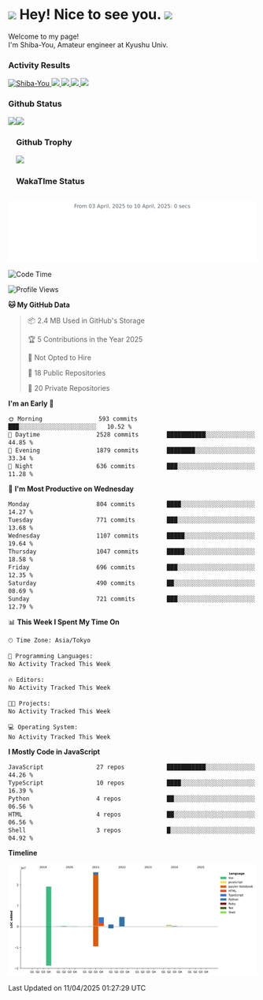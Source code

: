 <h1>
  <img src="https://emojis.slackmojis.com/emojis/images/1531849430/4246/blob-sunglasses.gif?1531849430" width="30"/> 
  Hey! Nice to see you.
  <img src="https://emojis.slackmojis.com/emojis/images/1531849430/4246/blob-sunglasses.gif?1531849430" width="30"/> 
</h1>
<p>
  Welcome to my page! <br />
  I'm Shiba-You, Amateur engineer at Kyushu Univ.
</p>


<h3>
  Activity Results
</h3>
<p align="left"> 
  <!--   GitHub  -->
  <a href="https://github.com/Shiba-You/Shiba-You/">
    <img src="https://komarev.com/ghpvc/?username=Shiba-You" alt="Shiba-You" />
  </a>
  <a href="https://github.com/Shiba-You">
    <img height="20" src="https://img.shields.io/github/followers/Shiba-You?label=follow&logo=github&style=flat" />
  </a>
  
  <!-- Qiita -->
  <a href="http://qiita.com/Shiba-You">
    <img height="20" src="https://qiita-badge.apiapi.app/s/Shiba-You/posts.svg" />
  </a>
  <a href="http://qiita.com/Shiba-You">
    <img height="20" src="https://qiita-badge.apiapi.app/s/Shiba-You/contributions.svg" />
  </a>
  <a href="http://qiita.com/Shiba-You">
    <img height="20" src="https://qiita-badge.apiapi.app/s/Shiba-You/followers.svg" />
  </a>
</p>


<h3>
  Github Status
</h3>
<div>
  <img height="170" align="left" src="https://github-readme-stats.vercel.app/api?username=Shiba-You&theme=tokyonight" />
  <img height="170" src="https://github-readme-stats.vercel.app/api/top-langs/?username=Shiba-You&theme=tokyonight&layout=compact" />
</div>

<h3>
  Github Trophy
</h3>
<div>
  <img width="800" src="https://github-profile-trophy.vercel.app/?username=Shiba-You&theme=tokyonight" />
</div>


<h3>
  WakaTIme Status
</h3>
<img src="https://github.com/Shiba-You/Shiba-You/blob/main/images/stat.svg" alt="Shiba-You WakaTime Activity"/>

<!--START_SECTION:waka-->
![Code Time](http://img.shields.io/badge/Code%20Time-1%2C063%20hrs%205%20mins-blue)

![Profile Views](http://img.shields.io/badge/Profile%20Views-0-blue)

**🐱 My GitHub Data** 

> 📦 2.4 MB Used in GitHub's Storage 
 > 
> 🏆 5 Contributions in the Year 2025
 > 
> 🚫 Not Opted to Hire
 > 
> 📜 18 Public Repositories 
 > 
> 🔑 20 Private Repositories 
 > 
**I'm an Early 🐤** 

```text
🌞 Morning                593 commits         ███░░░░░░░░░░░░░░░░░░░░░░   10.52 % 
🌆 Daytime                2528 commits        ███████████░░░░░░░░░░░░░░   44.85 % 
🌃 Evening                1879 commits        ████████░░░░░░░░░░░░░░░░░   33.34 % 
🌙 Night                  636 commits         ███░░░░░░░░░░░░░░░░░░░░░░   11.28 % 
```
📅 **I'm Most Productive on Wednesday** 

```text
Monday                   804 commits         ████░░░░░░░░░░░░░░░░░░░░░   14.27 % 
Tuesday                  771 commits         ███░░░░░░░░░░░░░░░░░░░░░░   13.68 % 
Wednesday                1107 commits        █████░░░░░░░░░░░░░░░░░░░░   19.64 % 
Thursday                 1047 commits        █████░░░░░░░░░░░░░░░░░░░░   18.58 % 
Friday                   696 commits         ███░░░░░░░░░░░░░░░░░░░░░░   12.35 % 
Saturday                 490 commits         ██░░░░░░░░░░░░░░░░░░░░░░░   08.69 % 
Sunday                   721 commits         ███░░░░░░░░░░░░░░░░░░░░░░   12.79 % 
```


📊 **This Week I Spent My Time On** 

```text
🕑︎ Time Zone: Asia/Tokyo

💬 Programming Languages: 
No Activity Tracked This Week

🔥 Editors: 
No Activity Tracked This Week

🐱‍💻 Projects: 
No Activity Tracked This Week

💻 Operating System: 
No Activity Tracked This Week
```

**I Mostly Code in JavaScript** 

```text
JavaScript               27 repos            ███████████░░░░░░░░░░░░░░   44.26 % 
TypeScript               10 repos            ████░░░░░░░░░░░░░░░░░░░░░   16.39 % 
Python                   4 repos             ██░░░░░░░░░░░░░░░░░░░░░░░   06.56 % 
HTML                     4 repos             ██░░░░░░░░░░░░░░░░░░░░░░░   06.56 % 
Shell                    3 repos             █░░░░░░░░░░░░░░░░░░░░░░░░   04.92 % 
```



**Timeline**

![Lines of Code chart](https://raw.githubusercontent.com/Shiba-You/Shiba-You/main/assets/bar_graph.png)


 Last Updated on 11/04/2025 01:27:29 UTC
<!--END_SECTION:waka-->
